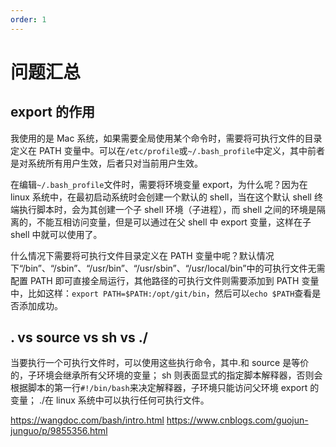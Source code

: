 ```yaml
---
order: 1
---
```


# 问题汇总

## export 的作用

我使用的是 Mac 系统，如果需要全局使用某个命令时，需要将可执行文件的目录定义在 PATH 变量中。可以在`/etc/profile`或`~/.bash_profile`中定义，其中前者是对系统所有用户生效，后者只对当前用户生效。

在编辑`~/.bash_profile`文件时，需要将环境变量 export，为什么呢？因为在 linux 系统中，在最初启动系统时会创建一个默认的 shell，当在这个默认 shell 终端执行脚本时，会为其创建一个子 shell 环境（子进程），而 shell 之间的环境是隔离的，不能互相访问变量，但是可以通过在父 shell 中 export 变量，这样在子 shell 中就可以使用了。

什么情况下需要将可执行文件目录定义在 PATH 变量中呢？默认情况下“/bin”、“/sbin”、“/usr/bin”、“/usr/sbin”、“/usr/local/bin”中的可执行文件无需配置 PATH 即可直接全局运行，其他路径的可执行文件则需要添加到 PATH 变量中，比如这样：`export PATH=$PATH:/opt/git/bin`，然后可以`echo $PATH`查看是否添加成功。

## . vs source vs sh vs ./

当要执行一个可执行文件时，可以使用这些执行命令，其中.和 source 是等价的，子环境会继承所有父环境的变量；
sh 则表面显式的指定脚本解释器，否则会根据脚本的第一行`#!/bin/bash`来决定解释器，子环境只能访问父环境 export 的变量；
./在 linux 系统中可以执行任何可执行文件。

https://wangdoc.com/bash/intro.html
https://www.cnblogs.com/guojun-junguo/p/9855356.html
